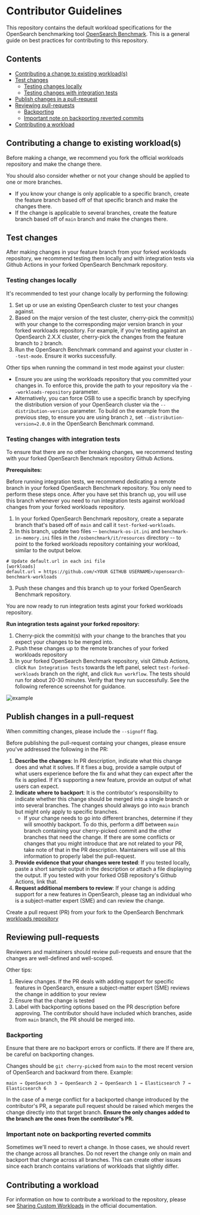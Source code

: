 # Contributor Guidelines

This repository contains the default workload specifications for the OpenSearch benchmarking tool [OpenSearch Benchmark](https://github.com/opensearch-project/OpenSearch-Benchmark). This is a general guide on best practices for contributing to this repository.

## Contents
- [Contributing a change to existing workload(s)](#contributing-a-change-to-existing-workloads)
- [Test changes](#test-changes)
    - [Testing changes locally](#testing-changes-locally)
    - [Testing changes with integration tests](#testing-changes-with-integration-tests)
- [Publish changes in a pull-request](#publish-changes-in-a-pull-request)
- [Reviewing pull-requests](#reviewing-pull-requests)
     - [Backporting](#backporting)
     - [Important note on backporting reverted commits](#important-note-on-backporting-reverted-commits)
- [Contributing a workload](#contributing-a-workload)


## Contributing a change to existing workload(s)

Before making a change, we recommend you fork the official workloads repository and make the change there.

You should also consider whether or not your change should be applied to one or more branches.
- If you know your change is only applicable to a specific branch, create the feature branch based off of that specific branch and make the changes there.
- If the change is applicable to several branches, create the feature branch based off of `main` branch and make the changes there.

## Test changes

After making changes in your feature branch from your forked workloads repository, we recommend testing them locally and with integration tests via Github Actions in your forked OpenSearch Benchmark repository.

### Testing changes locally
It's recommended to test your change locally by performing the following:
1. Set up or use an existing OpenSearch cluster to test your changes against.
2. Based on the major version of the test cluster, cherry-pick the commit(s) with your change to the corresponding major version branch in your forked workloads repository. For example, if you're testing against an OpenSearch 2.X.X cluster, cherry-pick the changes from the feature branch to `2` branch.
3. Run the OpenSearch Benchmark command and against your cluster in `--test-mode`. Ensure it works successfully.

Other tips when running the command in test mode against your cluster:
- Ensure you are using the workloads repository that you committed your changes in. To enforce this, provide the path to your repository via the `--workloads-repository` parameter.
- Alternatively, you can force OSB to use a specific branch by specifying the distribution version of your OpenSearch cluster via the `--distribution-version` parameter. To build on the example from the previous step, to ensure you are using branch `2`, set `--distribution-version=2.0.0` in the OpenSearch Benchmark command.

### Testing changes with integration tests

To ensure that there are no other breaking changes, we recommend testing with your forked OpenSearch Benchmark repository Github Actions.

**Prerequisites:**

Before running integration tests, we recommend dedicating a remote branch in your forked OpenSearch Benchmark repository. You only need to perform these steps once. After you have set this branch up, you will use this branch whenever you need to run integration tests against workload changes from your forked workloads repository.

1. In your forked OpenSearch Benchmark repository, create a separate branch that's based off of `main` and call it `test-forked-workloads`.
2. In this branch, update two files -- `benchmark-os-it.ini` and `benchmark-in-memory.ini` files in the `/osbenchmark/it/resources` directory -- to point to the forked workloads repository containing your workload, similar to the output below.
```
# Update default.url in each ini file
[workloads]
default.url = https://github.com/<YOUR GITHUB USERNAME>/opensearch-benchmark-workloads
```
3. Push these changes and this branch up to your forked OpenSearch Benchmark repository.

You are now ready to run integration tests aginst your forked workloads repository.

**Run integration tests against your forked repository:**

1. Cherry-pick the commit(s) with your change to the branches that you expect your changes to be merged into.
2. Push these changes up to the remote branches of your forked workloads repository
3. In your forked OpenSearch Benchmark repository, visit Github Actions, click `Run Integration Tests` towards the left panel, select `test-forked-workloads` branch on the right, and click `Run workflow`. The tests should run for about 20-30 minutes. Verify that they run successfully. See the following reference screenshot for guidance.

![example](https://dbyiw3u3rf9yr.cloudfront.net/assets/test-forked-workloads.png)

## Publish changes in a pull-request

When committing changes, please include the `--signoff` flag.

Before publishing the pull-request containg your changes, please ensure you've addressed the following in the PR:

1. **Describe the changes**: In PR description, indicate what this change does and what it solves. If it fixes a bug, provide a sample output of what users experience before the fix and what they can expect after the fix is applied. If it's supporting a new feature, provide an output of what users can expect.
2. **Indicate where to backport**: It is the contributor's responsibility to indicate whether this change should be merged into a single branch or into several branches. The changes should always go into `main` branch but might only apply to specific branches.
    - If your change needs to go into different branches, determine if they will smoothly backport. To do this, perform a diff between `main` branch containing your cherry-picked commit and the other branches that need the change. If there are some conflicts or changes that you might introduce that are not related to your PR, take note of that in the PR description. Maintainers will use all this information to properly label the pull-request.
3. **Provide evidence that your changes were tested**: If you tested locally, paste a short sample output in the description or attach a file displaying the output. If you tested with your forked OSB repository's Github Actions, link that.
4. **Request additional members to review**: If your change is adding support for a new features in OpenSearch, please tag an individual who is a subject-matter expert (SME) and can review the change.

Create a pull request (PR) from your fork to the OpenSearch Benchmark [workloads repository](https://github.com/opensearch-project/opensearch-benchmark-workloads/)

## Reviewing pull-requests

Reviewers and maintainers should review pull-requests and ensure that the changes are well-defined and well-scoped.

Other tips:
1. Review changes. If the PR deals with adding support for specific features in OpenSearch, ensure a subject-matter expert (SME) reviews the change in addition to your review
2. Ensure that the change is tested
3. Label with backporting options based on the PR description before approving. The contributor should have included which branches, aside from `main` branch, the PR should be merged into.

### Backporting
Ensure that there are no backport errors or conflicts. If there are If there are, be careful on backporting changes.

Changes should be `git cherry-pick`ed from `main` to the most recent version of OpenSearch and backward from there.
Example:
```
main → OpenSearch 3 → OpenSearch 2 → OpenSearch 1 → Elasticsearch 7 → Elasticsearch 6
```
In the case of a merge conflict for a backported change introduced by the contributor's PR, a separate pull request should be raised which merges the change directly into that target branch. **Ensure the only changes added to the branch are the ones from the contributor's PR.**

### Important note on backporting reverted commits
Sometimes we'll need to revert a change. In those cases, we should revert the change across all branches. Do not revert the change only on main and backport that change across all branches. This can create other issues since each branch contains variations of workloads that slightly differ.

## Contributing a workload

For information on how to contribute a workload to the repository, please see [Sharing Custom Workloads](https://opensearch.org/docs/latest/benchmark/user-guide/contributing-workloads/) in the official documentation.
